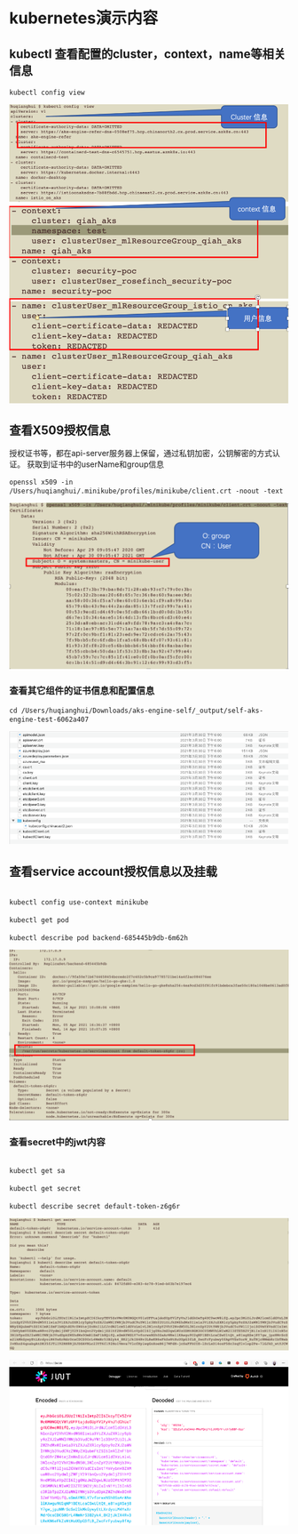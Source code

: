 # kubernetes演示内容

## kubectl 查看配置的cluster，context，name等相关信息

```shell
kubectl config view
```

![kubectlConfigView](./image/kubectlConfigView.png)

## 查看X509授权信息

授权证书等，都在api-server服务器上保留，通过私钥加密，公钥解密的方式认证。
获取到证书中的userName和group信息

```shell
openssl x509 -in /Users/huqianghui/.minikube/profiles/minikube/client.crt -noout -text
```

![X509AuthInfo](./image/X509AuthInfo.png)

### 查看其它组件的证书信息和配置信息

```shell
cd /Users/huqianghui/Downloads/aks-engine-self/_output/self-aks-engine-test-6062a407
```

![componentCert](./image/componentCert.png)

## 查看service account授权信息以及挂载

```shell

kubectl config use-context minikube

kubectl get pod

kubectl describe pod backend-685445b9db-6m62h
```

![PodSeviceAccountMount](./image/PodSeviceAccountMount.png)

### 查看secret中的jwt内容

```shell

kubectl get sa

kubectl get secret

kubectl describe secret default-token-z6g6r
```

![saToken](./image/saToken.png)

![jwt](./image/jwt.png)
